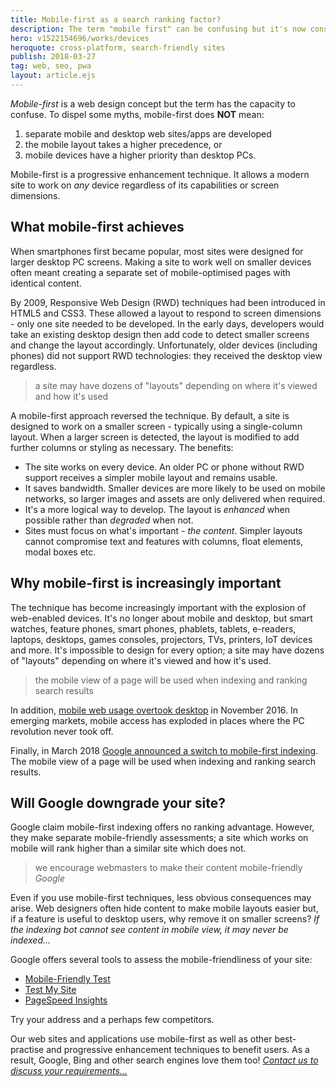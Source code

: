 ```yaml
---
title: Mobile-first as a search ranking factor?
description: The term "mobile first" can be confusing but it's now considered in Google search.
hero: v1522154696/works/devices
heroquote: cross-platform, search-friendly sites
publish: 2018-03-27
tag: web, seo, pwa
layout: article.ejs
---
```


*Mobile-first* is a web design concept but the term has the capacity to confuse. To dispel some myths, mobile-first does **NOT** mean:

1. separate mobile and desktop web sites/apps are developed
1. the mobile layout takes a higher precedence, or
1. mobile devices have a higher priority than desktop PCs.

Mobile-first is a progressive enhancement technique. It allows a modern site to work on *any* device regardless of its capabilities or screen dimensions.


## What mobile-first achieves

When smartphones first became popular, most sites were designed for larger desktop PC screens. Making a site to work well on smaller devices often meant creating a separate set of mobile-optimised pages with identical content.

By 2009, Responsive Web Design (RWD) techniques had been introduced in HTML5 and CSS3. These allowed a layout to respond to screen dimensions - only one site needed to be developed. In the early days, developers would take an existing desktop design then add code to detect smaller screens and change the layout accordingly. Unfortunately, older devices (including phones) did not support RWD technologies: they received the desktop view regardless.

> a site may have dozens of "layouts" depending on where it's viewed and how it's used

A mobile-first approach reversed the technique. By default, a site is designed to work on a smaller screen - typically using a single-column layout. When a larger screen is detected, the layout is modified to add further columns or styling as necessary. The benefits:

* The site works on every device. An older PC or phone without RWD support receives a simpler mobile layout and remains usable.
* It saves bandwidth. Smaller devices are more likely to be used on mobile networks, so larger images and assets are only delivered when required.
* It's a more logical way to develop. The layout is *enhanced* when possible rather than *degraded* when not.
* Sites must focus on what's important - *the content*. Simpler layouts cannot compromise text and features with columns, float elements, modal boxes etc.


## Why mobile-first is increasingly important
The technique has become increasingly important with the explosion of web-enabled devices. It's no longer about mobile and desktop, but smart watches, feature phones, smart phones, phablets, tablets, e-readers, laptops, desktops, games consoles, projectors, TVs, printers, IoT devices and more. It's impossible to design for every option; a site may have dozens of "layouts" depending on where it's viewed and how it's used.

> the mobile view of a page will be used when indexing and ranking search results

In addition, [mobile web usage overtook desktop](http://gs.statcounter.com/platform-market-share/desktop-mobile/) in November 2016. In emerging markets, mobile access has exploded in places where the PC revolution never took off.

Finally, in March 2018 [Google announced a switch to mobile-first indexing](https://webmasters.googleblog.com/2018/03/rolling-out-mobile-first-indexing.html). The mobile view of a page will be used when indexing and ranking search results.


## Will Google downgrade your site?
Google claim mobile-first indexing offers no ranking advantage. However, they make separate mobile-friendly assessments; a site which works on mobile will rank higher than a similar site which does not.

> we encourage webmasters to make their content mobile-friendly
<cite>Google</cite>

Even if you use mobile-first techniques, less obvious consequences may arise. Web designers often hide content to make mobile layouts easier but, if a feature is useful to desktop users, why remove it on smaller screens? *If the indexing bot cannot see content in mobile view, it may never be indexed&hellip;*

Google offers several tools to assess the mobile-friendliness of your site:

* [Mobile-Friendly Test](https://search.google.com/test/mobile-friendly)
* [Test My Site](https://testmysite.withgoogle.com/)
* [PageSpeed Insights](https://developers.google.com/speed/pagespeed/insights/)

Try your address and a perhaps few competitors.

Our web sites and applications use mobile-first as well as other best-practise and progressive enhancement techniques to benefit users. As a result, Google, Bing and other search engines love them too! [*Contact us to discuss your requirements&hellip;*]([root]contact/)

